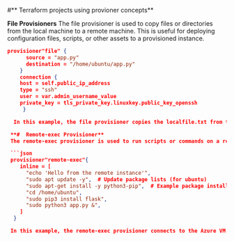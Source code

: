 #** Terraform projects using provioner concepts**

**File Provisioners**
The file provisioner is used to copy files or directories from the local machine to a remote machine. This is useful for deploying configuration files, scripts, or other assets to a provisioned instance.

```json
provisioner"file" {
      source = "app.py"
      destination = "/home/ubuntu/app.py"
    }
    connection { 
    host = self.public_ip_address 
    type = "ssh"
    user = var.admin_username_value
    private_key = tls_private_key.linuxkey.public_key_openssh
     }

  In this example, the file provisioner copies the localfile.txt from the local machine to the /path/on/remote/instance/file.txt location on the Azure virtual machines using an SSH connection.

 **#  Remote-exec Provisioner**
 The remote-exec provisioner is used to run scripts or commands on a remote machine over SSH or WinRM connections. It's often used to configure or install software on provisioned instances.

 ```json
 provisioner"remote-exec"{
    inline = [
      "echo 'Hello from the remote instance'",
      "sudo apt update -y",  # Update package lists (for ubuntu)
      "sudo apt-get install -y python3-pip",  # Example package installation
      "cd /home/ubuntu",
      "sudo pip3 install flask",
      "sudo python3 app.py &",
    ]
  }

 In this example, the remote-exec provisioner connects to the Azure VM using SSH and runs a series of commands to update the package repositories, install Apache HTTP Server, and start the HTTP server.